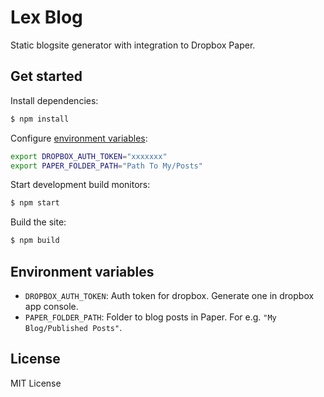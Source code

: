 # Lex Blog

Static blogsite generator with integration to Dropbox Paper.

## Get started

Install dependencies:

```bash
$ npm install
```

Configure [environment variables](#environment-variables):

```bash
export DROPBOX_AUTH_TOKEN="xxxxxxx"
export PAPER_FOLDER_PATH="Path To My/Posts"
```

Start development build monitors:

```bash
$ npm start
```

Build the site:

```bash
$ npm build
```

## Environment variables

- `DROPBOX_AUTH_TOKEN`: Auth token for dropbox. Generate one in dropbox app console.
- `PAPER_FOLDER_PATH`: Folder to blog posts in Paper. For e.g. `"My Blog/Published Posts"`.

## License

MIT License